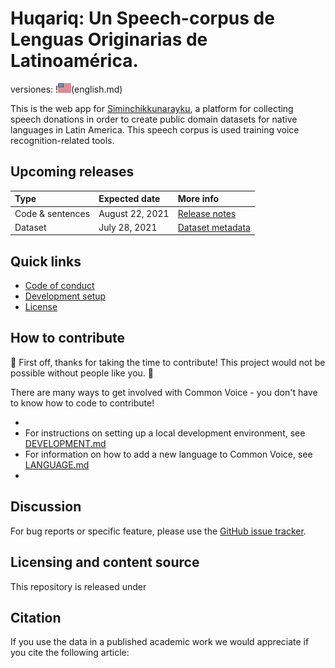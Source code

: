 # Huqariq: Un Speech-corpus de Lenguas Originarias de Latinoamérica.

versiones: !<img src='images/US@3x.png?raw=true' width='21' height='15'>(english.md) 

This is the web app for [Siminchikkunarayku](https://www.siminchikkunarayku.pe/), a platform for collecting speech donations in order to create public domain datasets for native languages in Latin America. This speech corpus is used training voice recognition-related tools.

## Upcoming releases

| Type             | Expected date  | More info      |
| :--------------- |:---------------|:---------------|
| Code & sentences | August 22, 2021  | [Release notes]() |
| Dataset          | July 28, 2021 | [Dataset metadata]() |

## Quick links
- [Code of conduct](./docs/CODE_OF_CONDUCT.md)
- [Development setup](./docs/DEVELOPMENT.md)
- [License](./LICENSE)

## How to contribute

🎉 First off, thanks for taking the time to contribute! This project would not be possible without people like you. 🎉

There are many ways to get involved with Common Voice - you don't have to know how to code to contribute!

- 
- For instructions on setting up a local development environment, see [DEVELOPMENT.md](./docs/DEVELOPMENT.md)
- For information on how to add a new language to Common Voice, see [LANGUAGE.md](./docs/LANGUAGE.md)
-

## Discussion

For bug reports or specific feature, please use the [GitHub issue tracker](https://github.com/Siminchik/Huqariq/issues).

## Licensing and content source

This repository is released under

## Citation

If you use the data in a published academic work we would appreciate if you cite the following article:

